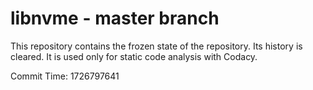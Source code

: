 # libnvme - master branch

This repository contains the frozen state of the repository.
Its history is cleared. It is used only for static code
analysis with Codacy.

Commit Time: 1726797641